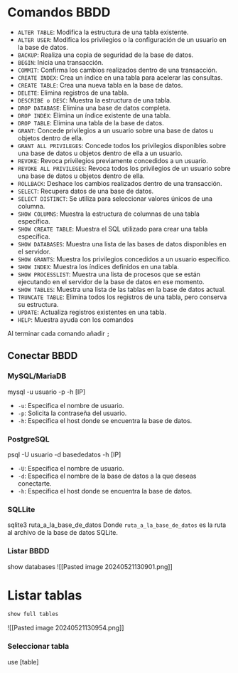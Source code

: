 
# Comandos BBDD
- `ALTER TABLE`: Modifica la estructura de una tabla existente.
- `ALTER USER`: Modifica los privilegios o la configuración de un usuario en la base de datos.
- `BACKUP`: Realiza una copia de seguridad de la base de datos.
- `BEGIN`: Inicia una transacción.
- `COMMIT`: Confirma los cambios realizados dentro de una transacción.
- `CREATE INDEX`: Crea un índice en una tabla para acelerar las consultas.
- `CREATE TABLE`: Crea una nueva tabla en la base de datos.
- `DELETE`: Elimina registros de una tabla.
- `DESCRIBE o DESC`: Muestra la estructura de una tabla.
- `DROP DATABASE`: Elimina una base de datos completa.
- `DROP INDEX`: Elimina un índice existente de una tabla.
- `DROP TABLE`: Elimina una tabla de la base de datos.
- `GRANT`: Concede privilegios a un usuario sobre una base de datos u objetos dentro de ella.
- `GRANT ALL PRIVILEGES`: Concede todos los privilegios disponibles sobre una base de datos u objetos dentro de ella a un usuario.
- `REVOKE`: Revoca privilegios previamente concedidos a un usuario.
- `REVOKE ALL PRIVILEGES`: Revoca todos los privilegios de un usuario sobre una base de datos u objetos dentro de ella.
- `ROLLBACK`: Deshace los cambios realizados dentro de una transacción.
- `SELECT`: Recupera datos de una base de datos.
- `SELECT DISTINCT`: Se utiliza para seleccionar valores únicos de una columna.
- `SHOW COLUMNS`: Muestra la estructura de columnas de una tabla específica.
- `SHOW CREATE TABLE`: Muestra el SQL utilizado para crear una tabla específica.
- `SHOW DATABASES`: Muestra una lista de las bases de datos disponibles en el servidor.
- `SHOW GRANTS`: Muestra los privilegios concedidos a un usuario específico.
- `SHOW INDEX`: Muestra los índices definidos en una tabla.
- `SHOW PROCESSLIST`: Muestra una lista de procesos que se están ejecutando en el servidor de la base de datos en ese momento.
- `SHOW TABLES`: Muestra una lista de las tablas en la base de datos actual.
- `TRUNCATE TABLE`: Elimina todos los registros de una tabla, pero conserva su estructura.
- `UPDATE`: Actualiza registros existentes en una tabla.
- `HELP`: Muestra ayuda con los comandos

Al terminar cada comando añadir `;`


## Conectar BBDD

### MySQL/MariaDB
mysql -u usuario -p -h [IP]
- `-u`: Especifica el nombre de usuario.
- `-p`: Solicita la contraseña del usuario.
- `-h`: Especifica el host donde se encuentra la base de datos.


### PostgreSQL
psql -U usuario -d basededatos -h [IP]
- `-U`: Especifica el nombre de usuario.
- `-d`: Especifica el nombre de la base de datos a la que deseas conectarte.
- `-h`: Especifica el host donde se encuentra la base de datos.


### SQLLite
sqlite3 ruta_a_la_base_de_datos
Donde `ruta_a_la_base_de_datos` es la ruta al archivo de la base de datos SQLite.


### Listar BBDD
show databases
![[Pasted image 20240521130901.png]]

# Listar tablas
```Bash
show full tables
```
![[Pasted image 20240521130954.png]]
### Seleccionar tabla
use [table]